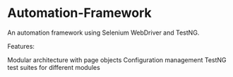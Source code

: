 # Automation-Framework
An automation framework using Selenium WebDriver and TestNG.

Features:

Modular architecture with page objects
Configuration management
TestNG test suites for different modules
